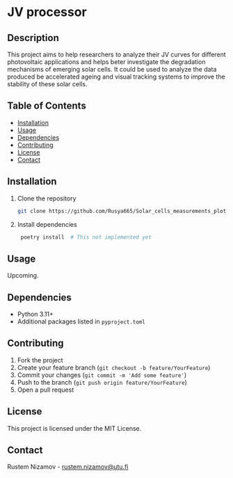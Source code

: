 # JV processor

## Description

This project aims to help researchers to analyze their JV curves for different photovoltaic applications and helps beter investigate the degradation mechanisms of emerging solar cells. It could be used to analyze the data produced be accelerated ageing and visual tracking systems to improve the stability of these solar cells. 

## Table of Contents

- [Installation](#installation)
- [Usage](#usage)
- [Dependencies](#dependencies)
- [Contributing](#contributing)
- [License](#license)
- [Contact](#contact)

## Installation

1. Clone the repository
    ```bash
    git clone https://github.com/Rusya665/Solar_cells_measurements_plotting
    ```

2. Install dependencies
    
   ```bash
    poetry install  # This not implemented yet
    ```

## Usage

Upcoming.

## Dependencies

- Python 3.11+
- Additional packages listed in `pyproject.toml`

## Contributing

1. Fork the project
2. Create your feature branch (`git checkout -b feature/YourFeature`)
3. Commit your changes (`git commit -m 'Add some feature'`)
4. Push to the branch (`git push origin feature/YourFeature`)
5. Open a pull request

## License

This project is licensed under the MIT License.

## Contact

Rustem Nizamov - rustem.nizamov@utu.fi
